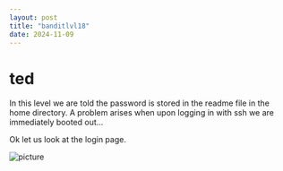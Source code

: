 ```yaml
---
layout: post
title: "banditlvl18"
date: 2024-11-09
---
```

# ted
In this level we are told the password is stored in the readme file in the home directory. A problem arises when upon logging in with ssh we are immediately booted out...

Ok let us look at the login page.

![picture](https://raw.githubusercontent.com/tedthecaver/tedthecaver.github.io/main/_posts/Pastedimage20241109214859.png)
